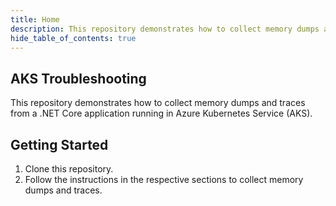 ```yaml
---
title: Home
description: This repository demonstrates how to collect memory dumps and traces from a .NET Core application running in Azure Kubernetes Service (AKS).
hide_table_of_contents: true
---
```


## AKS Troubleshooting

This repository demonstrates how to collect memory dumps and traces from a .NET Core application running in Azure Kubernetes Service (AKS).

## Getting Started

1. Clone this repository.
2. Follow the instructions in the respective sections to collect memory dumps and traces.